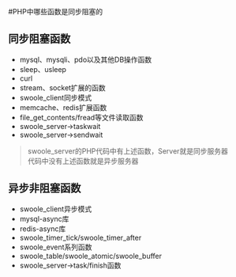 #PHP中哪些函数是同步阻塞的

同步阻塞函数
------
* mysql、mysqli、pdo以及其他DB操作函数
* sleep、usleep
* curl
* stream、socket扩展的函数
* swoole_client同步模式
* memcache、redis扩展函数
* file_get_contents/fread等文件读取函数
* swoole_server->taskwait
* swoole_server->sendwait

> swoole_server的PHP代码中有上述函数，Server就是同步服务器  
> 代码中没有上述函数就是异步服务器  

异步非阻塞函数
------
* swoole_client异步模式
* mysql-async库
* redis-async库
* swoole_timer_tick/swoole_timer_after
* swoole_event系列函数
* swoole_table/swoole_atomic/swoole_buffer
* swoole_server->task/finish函数

